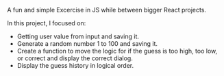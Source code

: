 A fun and simple Excercise in JS while between bigger React projects.

In this project, I focused on:

* Getting user value from input and saving it.
* Generate a random number 1 to 100 and saving it.
* Create a function to move the logic for if the guess is too high, too low, or correct and display the correct dialog.
* Display the guess history in logical order.